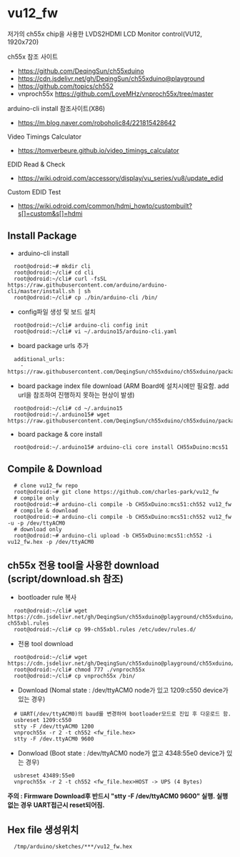 # vu12_fw
저가의 ch55x chip을 사용한 LVDS2HDMI LCD Monitor control(VU12, 1920x720)

ch55x 참조 사이트
* <https://github.com/DeqingSun/ch55xduino>
* <https://cdn.jsdelivr.net/gh/DeqingSun/ch55xduino@playground>
* <https://github.com/topics/ch552>
* vnproch55x <https://github.com/LoveMHz/vnproch55x/tree/master>
  
arduino-cli install 참조사이트(X86)
* <https://m.blog.naver.com/roboholic84/221815428642>

Video Timings Calculator
* https://tomverbeure.github.io/video_timings_calculator

EDID Read & Check
* https://wiki.odroid.com/accessory/display/vu_series/vu8/update_edid

Custom EDID Test
* https://wiki.odroid.com/common/hdmi_howto/custombuilt?s[]=custom&s[]=hdmi

## Install Package 
* arduino-cli install
```
  root@odroid:~# mkdir cli
  root@odroid:~/cli# cd cli
  root@odroid:~/cli# curl -fsSL https://raw.githubusercontent.com/arduino/arduino-cli/master/install.sh | sh
  root@odroid:~/cli# cp ./bin/arduino-cli /bin/
```

* config파일 생성 및 보드 설치
```
  root@odroid:~/cli# arduino-cli config init
  root@odroid:~/cli# vi ~/.arduino15/arduino-cli.yaml
```

* board package urls 추가
```
  additional_urls:
    - https://raw.githubusercontent.com/DeqingSun/ch55xduino/ch55xduino/package_ch55xduino_mcs51_index.json
```

* board package index file download (ARM Board에 설치시에만 필요함. add url을 참조하여 진행하지 못하는 현상이 발생)
```
  root@odroid:~/cli# cd ~/.arduino15
  root@odroid:~/.arduino15# wget https://raw.githubusercontent.com/DeqingSun/ch55xduino/ch55xduino/package_ch55xduino_mcs51_index.json
```

* board package & core install
```
  root@odroid:~/.arduino15# arduino-cli core install CH55xDuino:mcs51
```
 
## Compile & Download
```
  # clone vu12_fw repo
  root@odroid:~# git clone https://github.com/charles-park/vu12_fw
  # compile only
  root@odroid:~# arduino-cli compile -b CH55xDuino:mcs51:ch552 vu12_fw
  # compile & download
  root@odroid:~# arduino-cli compile -b CH55xDuino:mcs51:ch552 vu12_fw -u -p /dev/ttyACM0
  # download only
  root@odroid:~# arduino-cli upload -b CH55xDuino:mcs51:ch552 -i vu12_fw.hex -p /dev/ttyACM0

```
## ch55x 전용 tool을 사용한 download (script/download.sh 참조)
* bootloader rule 복사
```
  root@odroid:~/cli# wget https://cdn.jsdelivr.net/gh/DeqingSun/ch55xduino@playground/ch55xduino/tools/linux_arm/99-ch55xbl.rules
  root@odroid:~/cli# cp 99-ch55xbl.rules /etc/udev/rules.d/
```
* 전용 tool download
```
  root@odroid:~/cli# wget https://cdn.jsdelivr.net/gh/DeqingSun/ch55xduino@playground/ch55xduino/tools/linux_arm/vnproch55x
  root@odroid:~/cli# chmod 777 ./vnproch55x
  root@odroid:~/cli# cp vnproch55x /bin/
```
* Download (Nomal state : /dev/ttyACM0 node가 있고 1209:c550 device가 있는 경우)
```
  # UART(/dev/ttyACM0)의 baud를 변경하여 bootloader모드로 진입 후 다운로드 함.
  usbreset 1209:c550
  stty -F /dev/ttyACM0 1200
  vnproch55x -r 2 -t ch552 <fw_file.hex>
  stty -F /dev.ttyACM0 9600
```
* Donwload (Boot state : /dev/ttyACM0 node가 없고 4348:55e0 device가 있는 경우)
```
  usbreset 43489:55e0
  vnproch55x -r 2 -t ch552 <fw_file.hex>HOST -> UPS (4 Bytes)									
```

 **주의 : Firmware Download후 반드시 "stty -F /dev/ttyACM0 9600" 실행. 실행 없는 경우 UART접근시 reset되어짐.**

## Hex file 생성위치
```
  /tmp/arduino/sketches/***/vu12_fw.hex
```
